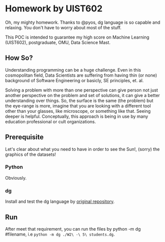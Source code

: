 # Homework by UIST602

Oh, my mighty homework. Thanks to @pyos, dg language is so capable and relaxing. You don't have to worry about most of the stuff.

This POC is intended to guarantee my high score on Machine Learning (UIST602), postgraduate, OMU, Data Science Mast.

## How So?

Understanding programming can be a huge challenge. Even in this cosmopolitan field, Data Scientists are suffering from having thin (or none) background of Software Engineering or basicly, SE principles, et. al.

Solving a problem with more than one perspective can give person not just another perspective on the problem and set of solutions, it can give a better understanding over things. So, the surface is the same (the problem) but the eye-range is more, imagine that you are looking with a different tool other than your glasses, like microscope, or something like that. Seeing deeper is helpful. Conceptually, this approach is being in use by many education professional or cult organizations.

## Prerequisite

Let's clear about what you need to have in order to see the Sun!, (sorry) the graphics of the datasets!

### Python

Obviously.

### dg

Install and test the dg language by [original repository](https://github.com/pyos/dg).

## Run

After meet that requirement, you can run the files by python -m dg #filename, i.e `python -m dg ./W2\ -\ 5\ students.dg`.
